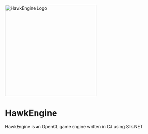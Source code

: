 <img src="https://user-images.githubusercontent.com/86197206/209510299-42e60ab6-5998-4f4d-a740-da7eb0c22889.png" alt="HawkEngine Logo" width=300/>

# HawkEngine

HawkEngine is an OpenGL game engine written in C# using Silk.NET
